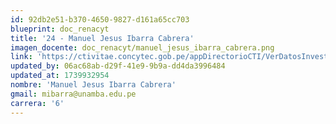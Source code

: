 ```yaml
---
id: 92db2e51-b370-4650-9827-d161a65cc703
blueprint: doc_renacyt
title: '24 - Manuel Jesus Ibarra Cabrera'
imagen_docente: doc_renacyt/manuel_jesus_ibarra_cabrera.png
link: 'https://ctivitae.concytec.gob.pe/appDirectorioCTI/VerDatosInvestigador.do?id_investigador=2511'
updated_by: 06ac68ab-d29f-41e9-9b9a-dd4da3996484
updated_at: 1739932954
nombre: 'Manuel Jesus Ibarra Cabrera'
gmail: mibarra@unamba.edu.pe
carrera: '6'
---
```

